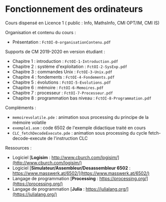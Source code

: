 # Fonctionnement des ordinateurs
Cours dispensé en Licence 1 ( public : Info, MathsInfo, CMI OPT/IM, CMI IS)

Organisation et contenu du cours :
- Présentation : `FctOI-0-organisationContenu.pdf`

Supports de CM 2019-2020 en version étudiant :
- Chapitre 1 : introduction : `FctOI-1-Introduction.pdf`
- Chapitre 2 : système d'exploitation : `FctOI-2-SysExp.pdf`
- Chapitre 3 : commandes Unix : `FctOI-3-Unix.pdf`
- Chapitre 4 : fondements : `FctOI-4-Fondements.pdf`
- Chapitre 5 : évolutions : `FctOI-5-Evolutions.pdf`
- Chapitre 6 : mémoire : `FctOI-6-Memoires.pdf`
- Chapitre 7 : processeur : `FctOI-7-Processeur.pdf`
- Chapitre 8 : programmation bas niveau : `FctOI-8-Programmation.pdf`

Compléments :
- `memoirevolatile.pde` : animation sous processing du principe de la mémoire volatile
- `exemple1.asm` : code 6502 de l'exemple didactique traité en cours
- `CLC_fetchDecodeExecute.pde` : animation sous processing du cycle fetch-decode-execute de l'instruction CLC

Ressources : 
- Logiciel [**Logisim** : http://www.cburch.com/logisim/](http://www.cburch.com/logisim/)
- Logiciel [**Simulateur/Assembleur/Desassembleur 6502** : https://www.masswerk.at/6502/](https://www.masswerk.at/6502/)
- Langage de programmation [**Processing** : https://processing.org/](https://processing.org/)
- Langage de programmation [**Julia** : https://julialang.org/](https://julialang.org/)
